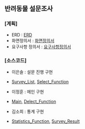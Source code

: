 반려동물 설문조사  
-------------
### [계획]
+ ERD : [ERD](https://github.com/sohiekim65/Hedgehog_Project/blob/master/refers/ERD/Hedgehog_ERD.png)  
+ 화면정의서 : [화면정의서](https://github.com/sohiekim65/Hedgehog_Project/blob/master/refers/%ED%99%94%EB%A9%B4%EC%A0%95%EC%9D%98%EC%84%9C/%ED%99%94%EB%A9%B4%EC%A0%95%EC%9D%98%EC%84%9C_%EA%B3%A0%EC%8A%B4%EB%8F%84%EC%B9%98.pdf)  
+ 요구사항 정의서 : [요구사항정의서](https://github.com/sohiekim65/Hedgehog_Project/blob/master/refers/%EC%9A%94%EA%B5%AC%EC%82%AC%ED%95%AD%EC%A0%95%EC%9D%98%EC%84%9C/%EC%9A%94%EA%B5%AC%EC%82%AC%ED%95%AD%EC%A0%95%EC%9D%98%EC%84%9C_%EA%B3%A0%EC%8A%B4%EB%8F%84%EC%B9%98.pdf)  
### [소스코드] 
+ 이은솔 : 설문 진행 구현
- [Survey_List](https://github.com/sohiekim65/Hedgehog_Project/blob/master/src/Hedgehog_Survey.java), [Select_Function](https://github.com/sohiekim65/Hedgehog_Project/blob/master/src/SURVEY_PRAC.java)  
+ 이정훈 : 메인 구현
- [Main](https://github.com/sohiekim65/Hedgehog_Project/blob/master/src/Hedgehog_Main.java), [Delect_Function](https://github.com/sohiekim65/Hedgehog_Project/blob/master/src/Hedgehog_Delete.java)  
+ 김소희 : 통계 구현
- [Statistics_Function](https://github.com/sohiekim65/Hedgehog_Project/blob/master/src/Hedgehog_Statistics.java), [Survey_Result](https://github.com/sohiekim65/Hedgehog_Project/blob/master/src/Hedgehog_ResultCheck.java)